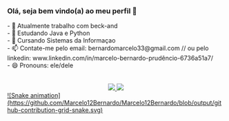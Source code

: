 ### Olá, seja bem vindo(a) ao meu perfil 👋
<div>
- 🔭 Atualmente trabalho com beck-and<br>
- 🌱 Estudando Java e Python<br>
- 🌱 Cursando Sistemas da Informaçao<br>
- 📫 Contate-me pelo email: bernardomarcelo33@gmail.com // ou pelo linkedin: www.linkedin.com/in/marcelo-bernardo-prudêncio-6736a51a7/ <br>
- 😄 Pronouns: ele/dele<br><br><br>
</div>

<div align="center">
  <a href="https://github.com/Marcelo12Bernardo">
  <img height="180em"src="https://github-readme-stats.vercel.app/api?username=Marcelo12Bernardo&show_icons=true&theme=dark&include_all_commits=true&count_private=true"/>
  <img height="180em" src="https://github-readme-stats.vercel.app/api/top-langs/?username=Marcelo12Bernardo&layout=compact&langs_count=7&theme=dark"/>
</div>
<dic>
  ![Snake animation](https://github.com/Marcelo12Bernardo/Marcelo12Bernardo/blob/output/github-contribution-grid-snake.svg)
</div>

<!--
**Marcelo12Bernardo/Marcelo12Bernardo** is a ✨ _special_ ✨ repository because its `README.md` (this file) appears on your GitHub profile.

Here are some ideas to get you started:
- 👯 I’m looking to collaborate on ...
- 🤔 I’m looking for help with ...
- 💬 Ask me about ...
- ⚡ Fun fact: ...
-->

